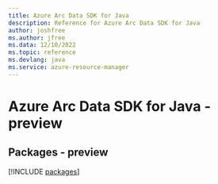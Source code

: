 ```yaml
---
title: Azure Arc Data SDK for Java
description: Reference for Azure Arc Data SDK for Java
author: joshfree
ms.author: jfree
ms.data: 12/10/2022
ms.topic: reference
ms.devlang: java
ms.service: azure-resource-manager
---
```

# Azure Arc Data SDK for Java - preview
## Packages - preview
[!INCLUDE [packages](arc-data-index.md)]